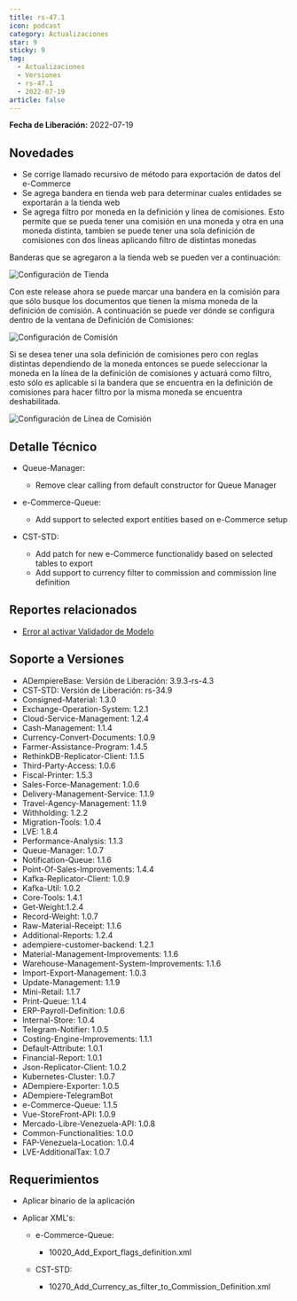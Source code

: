 ```yaml
---
title: rs-47.1
icon: podcast
category: Actualizaciones
star: 9
sticky: 9
tag:
  - Actualizaciones
  - Versiones
  - rs-47.1
  - 2022-07-19
article: false
---
```


**Fecha de Liberación:** 2022-07-19

## Novedades

- Se corrige llamado recursivo de método para exportación de datos del e-Commerce
- Se agrega bandera en tienda web para determinar cuales entidades se exportarán a la tienda web
- Se agrega filtro por moneda en la definición y línea de comisiones. Esto permite que se pueda tener una comisión en una moneda y otra en una moneda distinta, tambien se puede tener una sola definición de comisiones con dos lineas aplicando filtro de distintas monedas

Banderas que se agregaron a la tienda web se pueden ver a continuación:

![Configuración de Tienda](/assets/img/downloads/updates/resources/rs-47-1-store-setup.png)

Con este release ahora se puede marcar una bandera en la comisión para que sólo busque los documentos que tienen la misma moneda de la definición de comisión. A continuación se puede ver dónde se configura dentro de la ventana de Definición de Comisiones:

![Configuración de Comisión](/assets/img/downloads/updates/resources/rs-47-1-commission-setup.png)

Si se desea tener una sola definición de comisiones pero con reglas distintas dependiendo de la moneda entonces se puede seleccionar la moneda en la línea de la definición de comisiones y actuará como filtro, esto sólo es aplicable si la bandera que se encuentra en la definición de comisiones para hacer filtro por la misma moneda se encuentra deshabilitada.

![Configuración de Línea de Comisión](/assets/img/downloads/updates/resources/rs-47-1-commission-line-setup.png)

## Detalle Técnico

- Queue-Manager:
  
  - Remove clear calling from default constructor for Queue Manager

- e-Commerce-Queue:
  
  - Add support to selected export entities based on e-Commerce setup

- CST-STD:

  - Add patch for new e-Commerce functionalidy based on selected tables to export
  - Add support to currency filter to commission and commission line definition

## Reportes relacionados

- [Error al activar Validador de Modelo](https://github.com/erpcya/Control-PROSEIN/issues/237)

## Soporte a Versiones

- ADempiereBase: Versión de Liberación: 3.9.3-rs-4.3
- CST-STD: Versión de Liberación: rs-34.9
- Consigned-Material: 1.3.0
- Exchange-Operation-System: 1.2.1
- Cloud-Service-Management: 1.2.4
- Cash-Management: 1.1.4
- Currency-Convert-Documents: 1.0.9
- Farmer-Assistance-Program: 1.4.5
- RethinkDB-Replicator-Client: 1.1.5
- Third-Party-Access: 1.0.6
- Fiscal-Printer: 1.5.3
- Sales-Force-Management: 1.0.6
- Delivery-Management-Service: 1.1.9
- Travel-Agency-Management: 1.1.9
- Withholding: 1.2.2
- Migration-Tools: 1.0.4
- LVE: 1.8.4
- Performance-Analysis: 1.1.3
- Queue-Manager: 1.0.7
- Notification-Queue: 1.1.6
- Point-Of-Sales-Improvements: 1.4.4
- Kafka-Replicator-Client: 1.0.9
- Kafka-Util: 1.0.2
- Core-Tools: 1.4.1
- Get-Weight:1.2.4
- Record-Weight: 1.0.7
- Raw-Material-Receipt: 1.1.6
- Additional-Reports: 1.2.4
- adempiere-customer-backend: 1.2.1
- Material-Management-Improvements: 1.1.6
- Warehouse-Management-System-Improvements: 1.1.6
- Import-Export-Management: 1.0.3
- Update-Management: 1.1.9
- Mini-Retail: 1.1.7
- Print-Queue: 1.1.4
- ERP-Payroll-Definition: 1.0.6
- Internal-Store: 1.0.4
- Telegram-Notifier: 1.0.5
- Costing-Engine-Improvements: 1.1.1
- Default-Attribute: 1.0.1
- Financial-Report: 1.0.1
- Json-Replicator-Client: 1.0.2
- Kubernetes-Cluster: 1.0.7
- ADempiere-Exporter: 1.0.5
- ADempiere-TelegramBot
- e-Commerce-Queue: 1.1.5
- Vue-StoreFront-API: 1.0.9
- Mercado-Libre-Venezuela-API: 1.0.8
- Common-Functionalities: 1.0.0
- FAP-Venezuela-Location: 1.0.4
- LVE-AdditionalTax: 1.0.7

## Requerimientos

- Aplicar binario de la aplicación

- Aplicar XML's:

  - e-Commerce-Queue:

    - 10020_Add_Export_flags_definition.xml
  
  - CST-STD:

    - 10270_Add_Currency_as_filter_to_Commission_Definition.xml
